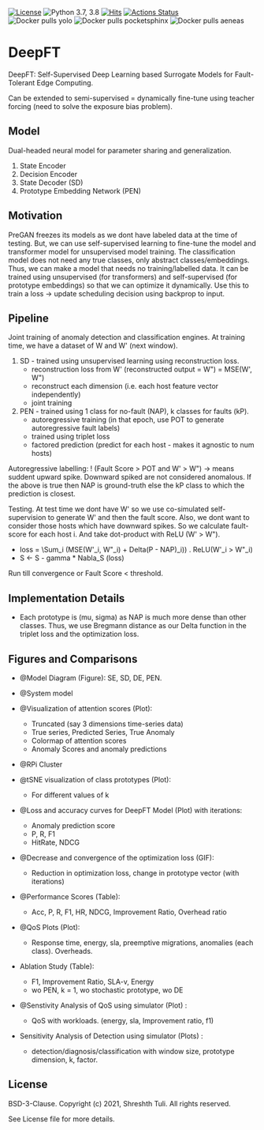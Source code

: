 [![License](https://img.shields.io/badge/License-BSD%203--Clause-red.svg)](https://github.com/imperial-qore/PreGAN/blob/master/LICENSE)
![Python 3.7, 3.8](https://img.shields.io/badge/python-3.7%20%7C%203.8-blue.svg)
[![Hits](https://hits.seeyoufarm.com/api/count/incr/badge.svg?url=https%3A%2F%2Fgithub.com%2Fimperial-qore%2FDeepFT&count_bg=%23FFC401&title_bg=%23555555&icon=&icon_color=%23E7E7E7&title=hits&edge_flat=false)](https://hits.seeyoufarm.com)
[![Actions Status](https://github.com/imperial-qore/SimpleFogSim/workflows/DeFog-Benchmarks/badge.svg)](https://github.com/imperial-qore/DeepFT/actions)
<br>
![Docker pulls yolo](https://img.shields.io/docker/pulls/shreshthtuli/yolo?label=docker%20pulls%3A%20yolo)
![Docker pulls pocketsphinx](https://img.shields.io/docker/pulls/shreshthtuli/pocketsphinx?label=docker%20pulls%3A%20pocketsphinx)
![Docker pulls aeneas](https://img.shields.io/docker/pulls/shreshthtuli/aeneas?label=docker%20pulls%3A%20aeneas)

# DeepFT

DeepFT: Self-Supervised Deep Learning based Surrogate Models for Fault-Tolerant Edge Computing.

Can be extended to semi-supervised = dynamically fine-tune using teacher forcing (need to solve the exposure bias problem).


## Model
Dual-headed neural model for parameter sharing and generalization.
1. State Encoder
2. Decision Encoder
3. State Decoder (SD)
4. Prototype Embedding Network (PEN)

## Motivation

PreGAN freezes its models as we dont have labeled data at the time of testing. 
But, we can use self-supervised learning to fine-tune the model and transformer model for unsupervised model training. The classification model does not need any true classes, only abstract classes/embeddings. Thus, we can make a model that needs no training/labelled data. It can be trained using unsupervised (for transformers) and self-supervised (for prototype embeddings) so that we can optimize it dynamically. Use this to train a loss -> update scheduling decision using backprop to input. 

## Pipeline

Joint training of anomaly detection and classification engines. 
At training time, we have a dataset of W and W' (next window).
1. SD - trained using unsupervised learning using reconstruction loss. 
	- reconstruction loss from W' (reconstructed output = W") = MSE(W', W")
	- reconstruct each dimension (i.e. each host feature vector independently)
	- joint training
2. PEN - trained using 1 class for no-fault (NAP), k classes for faults (kP).
	- autoregressive training (in that epoch, use POT to generate autoregressive fault labels)
	- trained using triplet loss
	- factored prediction (predict for each host - makes it agnostic to num hosts)

Autoregressive labelling: ! (Fault Score > POT and W' > W") -> means suddent upward spike.
Downward spiked are not considered anomalous. If the above is true then NAP is ground-truth else the kP
class to which the prediction is closest.

Testing. At test time we dont have W' so we use co-simulated self-supervision to generate W' and then the 
fault score. Also, we dont want to consider those hosts which have downward spikes. So we calculate
fault-score for each host i. And take dot-product with ReLU (W' > W").
- loss = \Sum\_i (MSE(W'\_i, W"\_i) + Delta(P - NAP)\_i)) . ReLU(W'\_i > W"\_i)
- S <- S - gamma * Nabla_S (loss)

Run till convergence or Fault Score < threshold.

## Implementation Details

- Each prototype is (mu, sigma) as NAP is much more dense than other classes. Thus, we use Bregmann distance as
our Delta function in the triplet loss and the optimization loss.

## Figures and Comparisons

- @Model Diagram (Figure): SE, SD, DE, PEN.

- @System model

- @Visualization of attention scores (Plot):
	- Truncated (say 3 dimensions time-series data)
	- True series, Predicted Series, True Anomaly
	- Colormap of attention scores
	- Anomaly Scores and anomaly predictions

- @RPi Cluster

- @tSNE visualization of class prototypes (Plot):
	- For different values of k

- @Loss and accuracy curves for DeepFT Model (Plot) with iterations:
	- Anomaly prediction score
	- P, R, F1
	- HitRate, NDCG

- @Decrease and convergence of the optimization loss (GIF):
	- Reduction in optimization loss, change in prototype vector (with iterations)

- @Performance Scores (Table):
	- Acc, P, R, F1, HR, NDCG, Improvement Ratio, Overhead ratio

- @QoS Plots (Plot):
	- Response time, energy, sla, preemptive migrations, anomalies (each class). Overheads.

- Ablation Study (Table):
	- F1, Improvement Ratio, SLA-v, Energy
	- wo PEN, k = 1, wo stochastic prototype, wo DE

- @Senstivity Analysis of QoS using simulator (Plot) :
	- QoS with workloads. (energy, sla, Improvement ratio, f1)

- Sensitivity Analysis of Detection using simulator (Plots) :
	- detection/diagnosis/classification with window size, prototype dimension, k, factor.


## License

BSD-3-Clause. 
Copyright (c) 2021, Shreshth Tuli.
All rights reserved.

See License file for more details.
